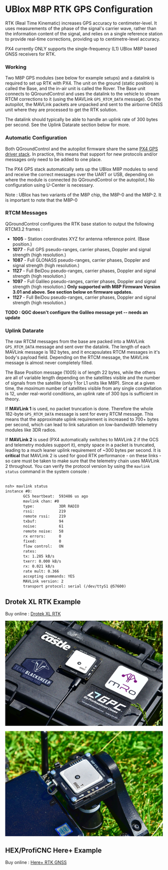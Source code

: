 # UBlox M8P RTK GPS Configuration

RTK (Real Time Kinematic) increases GPS accuracy to centimeter-level. It uses measurements of the phase of the signal's carrier wave, rather than the information content of the signal, and relies on a single reference station to provide real-time corrections, providing up to centimetre-level accuracy.

PX4 currently ONLY supports the single-frequency (L1) UBlox M8P based GNSS receivers for RTK.

### Working

Two M8P GPS modules (see below for example setups) and a datalink is required to set up RTK with PX4. The unit on the ground (static position) is called the Base, and the in-air unit is called the Rover. The Base unit connects to QGroundControl and uses the datalink to the vehicle to stream RTCM corrections to it (using the MAVLink `GPS_RTCM_DATA` message). On the autopilot, the MAVLink packets are unpacked and sent to the airborne GNSS unit where they are processed to get the RTK solution.

The datalink should typically be able to handle an uplink rate of 300 bytes per second. See the Uplink Datarate section below for more.

### Automatic Configuration

Both QGroundControl and the autopilot firmware share the same [PX4 GPS driver stack](https://github.com/PX4/GpsDrivers). In practice, this means that support for new protocols and/or messages only need to be added to one place.

The PX4 GPS stack automatically sets up the UBlox M8P modules to send and receive the correct messages over the UART or USB, depending on where the module is connected (to QGroundControl or the autopilot.) No configuration using U-Center is necessary.

Note : UBlox has two variants of the M8P chip, the M8P-0 and the M8P-2. It is important to note that the M8P-0 

### RTCM Messages

QGroundControl configures the RTK base station to output the following RTCM3.2 frames :
- **1005** - Station coordinates XYZ for antenna reference point. (Base position.)
- **1077** - Full GPS pseudo-ranges, carrier phases, Doppler and signal strength (high resolution.)
- **1087** - Full GLONASS pseudo-ranges, carrier phases, Doppler and signal strength (high resolution.)
- **1127** -  Full BeiDou pseudo-ranges, carrier phases, Doppler and signal strength (high resolution.)
- **1097** - Full Galileo pseudo-ranges, carrier phases, Doppler and signal strength (high resolution.) **Only supported with M8P Firmware Version 3.01 and above. See section below on firmware updates.**
- **1127** -  Full BeiDou pseudo-ranges, carrier phases, Doppler and signal strength (high resolution.)

**TODO : QGC doesn't configure the Galileo message yet -- needs an update**

### Uplink Datarate

The raw RTCM messages from the base are packed into a MAVLink `GPS_RTCM_DATA` message and sent over the datalink. The length of each MAVLink message is 182 bytes, and it encapsulates RTCM messages in it's body's payload field. Depending on the RTCM message, the MAVLink message is almost never completely filled.

The Base Position message (1005) is of length 22 bytes, while the others are all of variable length depending on the satellites visible and the number of signals from the satellite (only 1 for L1 units like M8P). Since at a given time, the _maximum_ number of satellites visible from any single constellation is 12, under real-world conditions, an uplink rate of 300 bps is sufficient in theory.

If **MAVLink 1** is used, no packet truncation is done. Therefore the whole 182-byte `GPS_RTCM_DATA` message is sent for every RTCM message. This means that the approximate uplink requirement is increased to 700+ bytes per second, which can lead to link saturation on low-bandwidth telemetry modules like 3DR radios.

If **MAVLink 2** is used (PX4 automatically switches to MAVLink 2 if the GCS and telemetry modules support it), empty space in a packet is truncated, leading to a much leaner uplink requirement of ~300 bytes per second. It is **critical** that MAVLink 2 is used for good RTK performance - on these links - so care must be taken to make sure that the telemetry chain uses MAVLink 2 throughout. You can verify the protocol version by using the `mavlink status` command in the system console : 

```

nsh> mavlink status
instance #0:
        GCS heartbeat:  593486 us ago
        mavlink chan: #0
        type:           3DR RADIO
        rssi:           219
        remote rssi:    219
        txbuf:          94
        noise:          61
        remote noise:   58
        rx errors:      0
        fixed:          0
        flow control:   ON
        rates:
        tx: 1.285 kB/s
        txerr: 0.000 kB/s
        rx: 0.021 kB/s
        rate mult: 0.366
        accepting commands: YES
        MAVLink version: 2
        transport protocol: serial (/dev/ttyS1 @57600)

```

## Drotek XL RTK Example

Buy online : [Drotek XL RTK](https://drotek.com/shop/en/home/792-xl-rtk-gps-neo-m8p-rover.html)

![](../../assets/drotek_rtk_base.jpg)

![](../../assets/drotek_rtk_rover.jpg)

## HEX/ProfiCNC Here+ Example

Buy online : [Here+ RTK GNSS](http://www.hex.aero/shop/all/here-rtk-gnss-set/)

